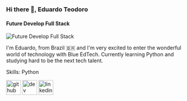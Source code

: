 ### Hi there 👋, Eduardo Teodoro
#### Future Develop Full Stack
![Future Develop Full Stack](https://scontent.fcgh36-1.fna.fbcdn.net/v/t1.6435-9/s960x960/183939446_4147155962003365_3439526095107485585_n.jpg?_nc_cat=107&ccb=1-3&_nc_sid=e3f864&_nc_ohc=Fd99pwsqSx4AX_dPZ8p&_nc_ht=scontent.fcgh36-1.fna&tp=7&oh=e0d887ee8efaeb59bcdc4a7f21cf34e5&oe=60BC1A9C)

I'm Eduardo, from Brazil 🇧🇷 and I'm very excited to enter the wonderful world of technology with Blue EdTech. Currently learning Python and studying hard to be the next tech talent.

Skills: Python

[<img src='https://cdn.jsdelivr.net/npm/simple-icons@3.0.1/icons/github.svg' alt='github' height='40'>](https://github.com/GHEPT)  [<img src='https://cdn.jsdelivr.net/npm/simple-icons@3.0.1/icons/dev-dot-to.svg' alt='dev' height='40'>](https://dev.to/GHEPT)  [<img src='https://cdn.jsdelivr.net/npm/simple-icons@3.0.1/icons/linkedin.svg' alt='linkedin' height='40'>](https://www.linkedin.com/in/linkedin.com/epteodoro/)  
